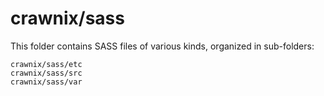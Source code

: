 # crawnix/sass

This folder contains SASS files of various kinds, organized in sub-folders:

    crawnix/sass/etc
    crawnix/sass/src
    crawnix/sass/var
